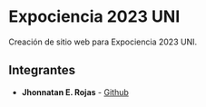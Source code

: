 # Expociencia 2023 UNI

Creación de sitio web para Expociencia 2023 UNI.

## Integrantes

- **Jhonnatan E. Rojas** - [Github](https://github.com/jhonnatan1806)
